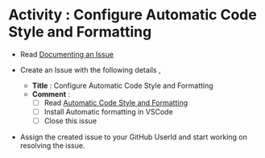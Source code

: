 # Activity : Configure Automatic Code Style and Formatting

* Read [Documenting an Issue](https://github.com/openBackhaul/ApplicationPattern/blob/develop/doc/PreparingSpecifying/DocumentingAnIssue/DocumentingAnIssue.md)
  
* Create an Issue with the following details , 
  * **Title** : Configure Automatic Code Style and Formatting
  * **Comment** :
    - [ ] Read [Automatic Code Style and Formatting](https://github.com/openBackhaul/ApplicationPattern/blob/develop/doc/PreparingSpecifying/Steps2AutomateCodeFormating/Steps2AutomateCodeFormating.md)
    - [ ] Install Automatic formatting in VSCode
    - [ ] Close this issue

* Assign the created issue to your GitHub UserId and start working on resolving the issue.
